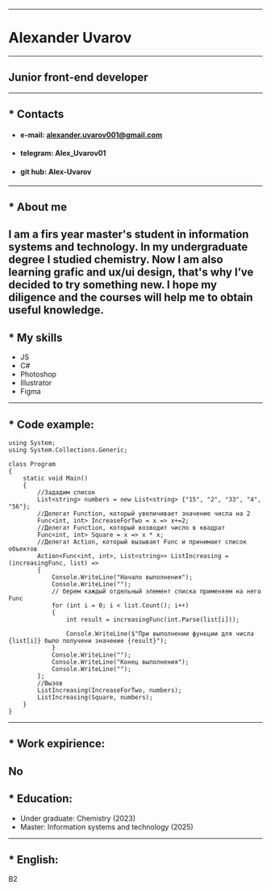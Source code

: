 ----
# Alexander Uvarov
----
## Junior front-end developer
----
## * Contacts
  - #### e-mail: alexander.uvarov001@gmail.com
  - #### telegram: Alex_Uvarov01
  - #### git hub: Alex-Uvarov
----
## * About me
  I am a firs year master's student in information systems and technology. In my undergraduate degree I studied chemistry. Now I am also learning grafic and ux/ui design, that's why I’ve decided to try something new. I hope my diligence and the courses will help me to obtain useful knowledge.
----
## * My skills
  - JS
  - C#
  - Photoshop
  - Illustrator
  - Figma
----
## * Code example:
```
using System;
using System.Collections.Generic;

class Program
{
    static void Main()
    {
        //Зададим список
        List<string> numbers = new List<string> {"15", "2", "33", "4", "56"};
        //Делегат Function, который увеличивает значение числа на 2
        Func<int, int> IncreaseForTwo = x => x+=2;
        //Делегат Function, который возводит число в квадрат
        Func<int, int> Square = x => x * x;
        //Делегат Action, который вызывает Func и принимает список объектов
        Action<Func<int, int>, List<string>> ListIncreasing = (increasingFunc, list) =>
        {
            Console.WriteLine("Начало выполнения");
            Console.WriteLine("");
            // берем каждый отдельный элемент списка применяем на него Func
            for (int i = 0; i < list.Count(); i++)
            {
                int result = increasingFunc(int.Parse(list[i]));

                Console.WriteLine($"При выполнении функции для числа {list[i]} было получени значение {result}");
            }
            Console.WriteLine("");
            Console.WriteLine("Конец выполнения");
            Console.WriteLine("");
        };
        //Вызов
        ListIncreasing(IncreaseForTwo, numbers);
        ListIncreasing(Square, numbers);
    }
}
```
---
## * Work expirience:
No
---
## * Education:
  - Under graduate: Chemistry (2023)
  - Master: Information systems and technology (2025)
---
## * English:
B2
